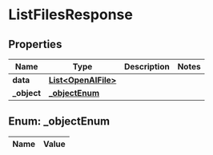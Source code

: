 

# ListFilesResponse

## Properties

Name | Type | Description | Notes
------------ | ------------- | ------------- | -------------
**data** | [**List&lt;OpenAIFile&gt;**](OpenAIFile.md) |  | 
**_object** | [**_objectEnum**](#_objectEnum) |  | 


## Enum: _objectEnum

Name | Value
---- | -----




